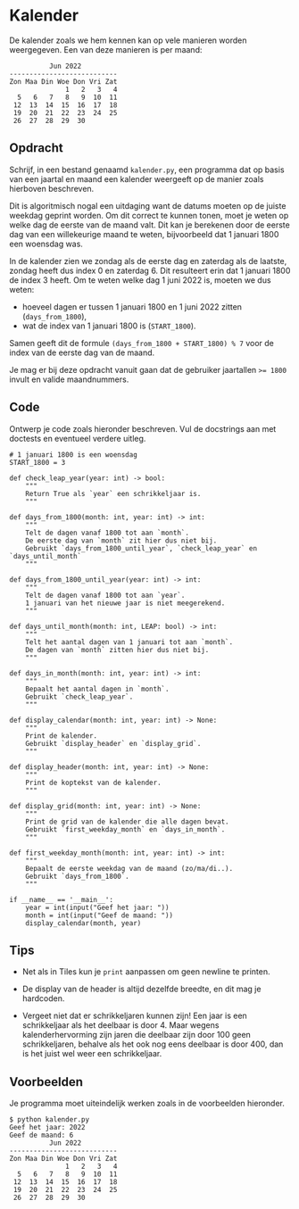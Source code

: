 # Kalender

De kalender zoals we hem kennen kan op vele manieren worden weergegeven. Een van deze manieren is per maand:

              Jun 2022
    ---------------------------
    Zon Maa Din Woe Don Vri Zat
                  1   2   3   4
      5   6   7   8   9  10  11
     12  13  14  15  16  17  18
     19  20  21  22  23  24  25
     26  27  28  29  30

## Opdracht

Schrijf, in een bestand genaamd `kalender.py`, een programma dat op basis van een jaartal en maand een kalender weergeeft op de manier zoals hierboven beschreven.

Dit is algoritmisch nogal een uitdaging want de datums moeten op de juiste weekdag geprint worden. Om dit correct te kunnen tonen, moet je weten op welke dag de eerste van de maand valt. Dit kan je berekenen door de eerste dag van een willekeurige maand te weten, bijvoorbeeld dat 1 januari 1800 een woensdag was.

In de kalender zien we zondag als de eerste dag en zaterdag als de laatste, zondag heeft dus index 0 en zaterdag 6. Dit resulteert erin dat 1 januari 1800 de index 3 heeft. Om te weten welke dag 1 juni 2022 is, moeten we dus weten:

* hoeveel dagen er tussen 1 januari 1800 en 1 juni 2022 zitten (`days_from_1800`),
* wat de index van 1 januari 1800 is (`START_1800`).

Samen geeft dit de formule `(days_from_1800 + START_1800) % 7` voor de index van de eerste dag van de maand.

Je mag er bij deze opdracht vanuit gaan dat de gebruiker jaartallen `>= 1800` invult en valide maandnummers.

## Code

Ontwerp je code zoals hieronder beschreven. Vul de docstrings aan met doctests en eventueel verdere uitleg.

    # 1 januari 1800 is een woensdag
    START_1800 = 3

    def check_leap_year(year: int) -> bool:
        """
        Return True als `year` een schrikkeljaar is.
        """

    def days_from_1800(month: int, year: int) -> int:
        """
        Telt de dagen vanaf 1800 tot aan `month`.
        De eerste dag van `month` zit hier dus niet bij.
        Gebruikt `days_from_1800_until_year`, `check_leap_year` en `days_until_month`
        """

    def days_from_1800_until_year(year: int) -> int:
        """
        Telt de dagen vanaf 1800 tot aan `year`.
        1 januari van het nieuwe jaar is niet meegerekend.
        """

    def days_until_month(month: int, LEAP: bool) -> int:
        """
        Telt het aantal dagen van 1 januari tot aan `month`.
        De dagen van `month` zitten hier dus niet bij.
        """

    def days_in_month(month: int, year: int) -> int:
        """
        Bepaalt het aantal dagen in `month`.
        Gebruikt `check_leap_year`.
        """

    def display_calendar(month: int, year: int) -> None:
        """
        Print de kalender.
        Gebruikt `display_header` en `display_grid`.
        """

    def display_header(month: int, year: int) -> None:
        """
        Print de koptekst van de kalender.
        """

    def display_grid(month: int, year: int) -> None:
        """
        Print de grid van de kalender die alle dagen bevat.
        Gebruikt `first_weekday_month` en `days_in_month`.
        """

    def first_weekday_month(month: int, year: int) -> int:
        """
        Bepaalt de eerste weekdag van de maand (zo/ma/di..).
        Gebruikt `days_from_1800`.
        """

    if __name__ == '__main__':
        year = int(input("Geef het jaar: "))
        month = int(input("Geef de maand: "))
        display_calendar(month, year)

## Tips

* Net als in Tiles kun je `print` aanpassen om geen newline te printen.

* De display van de header is altijd dezelfde breedte, en dit mag je hardcoden.

* Vergeet niet dat er schrikkeljaren kunnen zijn! Een jaar is een schrikkeljaar als het deelbaar is door 4. Maar wegens kalenderhervorming zijn jaren die deelbaar zijn door 100 geen schrikkeljaren, behalve als het ook nog eens deelbaar is door 400, dan is het juist wel weer een schrikkeljaar.

## Voorbeelden

Je programma moet uiteindelijk werken zoals in de voorbeelden hieronder.

    $ python kalender.py
    Geef het jaar: 2022
    Geef de maand: 6
              Jun 2022
    ---------------------------
    Zon Maa Din Woe Don Vri Zat
                  1   2   3   4
      5   6   7   8   9  10  11
     12  13  14  15  16  17  18
     19  20  21  22  23  24  25
     26  27  28  29  30
